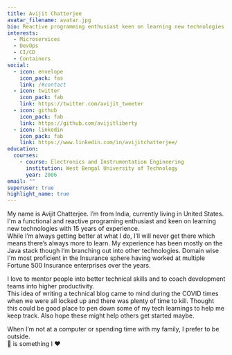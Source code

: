 ```yaml
---
title: Avijit Chatterjee
avatar_filename: avatar.jpg
bio: Reactive programming enthusiast keen on learning new technologies
interests:
  - Microservices
  - DevOps
  - CI/CD
  - Containers
social:
  - icon: envelope
    icon_pack: fas
    link: /#contact
  - icon: twitter
    icon_pack: fab
    link: https://twitter.com/avijit_tweeter
  - icon: github
    icon_pack: fab
    link: https://github.com/avijitliberty
  - icon: linkedin
    icon_pack: fab
    link: https://www.linkedin.com/in/avijitchatterjee/
education:
  courses:
    - course: Electronics and Instrumentation Engineering
      institution: West Bengal University of Technology
      year: 2006
email: ""
superuser: true
highlight_name: true
---
```


My name is Avijit Chatterjee. I’m from India, currently living in United States. I'm a functional and reactive programing enthusiast and keen on learning new technologies with 15 years of experience.<br>
While I’m always getting better at what I do, I’ll will never get there which means there’s always more to learn. My experience has been mostly on the Java stack though I’m branching out into other technologies. Domain wise I'm most proficient in the Insurance sphere having worked at multiple Fortune 500 Insurance enterprises over the years.

I love to mentor people into better technical skills and to coach development teams into higher productivity.<br>
This idea of writing a technical blog came to mind during the COVID times when we were all locked up and there was plenty of time to kill. Thought this could be good place to pen down some of my tech learnings to help me keep track. Also hope these might help others get started maybe.

When I’m not at a computer or spending time with my family, I prefer to be outside. <br>
:bicyclist: is something I :heart:
